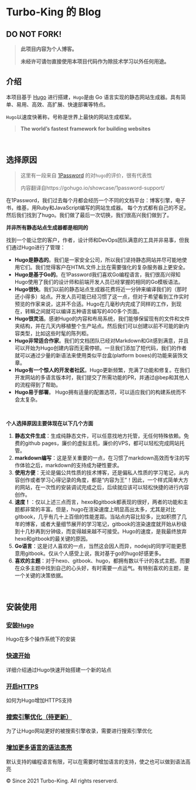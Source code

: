 # Turbo-King 的 Blog

## DO NOT FORK!

> **此项目内容为个人博客。**
>
> **未经许可请勿直接使用本项目代码作为除技术学习以外任何用途。**

## 介绍

本项目基于 [Hugo](https://www.gohugo.org) 进行搭建，`Hugo`是由 Go 语言实现的静态网站生成器。具有简单、易用、高效、高扩展、快速部署等特点。

`Hugo`以速度快著称，号称是世界上最快的网站生成框架。

> **The world’s fastest framework for building websites**

<br>

## 选择原因

> 这里有一段来自 [1Password](https://1password.com/zh-cn) 的对`hugo`的评价，很有代表性
>
> 内容翻译自https://gohugo.io/showcase/1password-support/

在1Password，我们过去每个月都会经历一个不同的文档平台：博客引擎，电子书，维基，用Ruby和JavaScript编写的网站生成器。 每个方式都有自己的不足。然后我们找到了hugo。我们做了最后一次切换，我们很高兴我们做到了。

**并非所有静态站点生成器都是相同的**

找到一个能让您的客户，作者，设计师和DevOps团队满意的工具并非易事，但我们通过Hugo进行了管理：

- **Hugo是静态的**。我们是一家安全公司，所以我们坚持静态网站并尽可能地使用它们。我们觉得客户在HTML文件上比在需要强化的复杂服务器上更安全。
- **Hugo是基于Go的**。在1Password我们喜欢Go编程语言，我们很高兴得知Hugo使用了我们的设计师和前端开发人员已经掌握的相同的Go模板语法。
- **Hugo很快**。我们以前的静态站点生成器花费将近一分钟来编译我们的（那时还小得多）站点。开发人员可能已经习惯了这一点，但对于希望看到工作实时预览的作家来说，这并不合适。Hugo在几毫秒内完成了同样的工作，到现在，转瞬之间就可以编译五种语言编写的400多个页面。
- **Hugo很灵活**。感谢Hugo的内容和布局系统，我们能够保留现有的文件和文件夹结构，并在几天内移植整个生产站点。然后我们可以创建以前不可能的新内容类型，比如这些时髦的陈列柜。
- **Hugo非常适合作家**。我们的文档团队已经对Markdown和Git感到满意，并且可以开始为Hugo创建内容而无需停顿。一旦我们添加了短代码，我们的作者就可以通过少量的新语法来使用类似平台盒(platform boxes)的功能来装饰文章。
- **Hugo有一个惊人的开发者社区**。Hugo更新频繁，充满了功能和修复。在我们开发网站的多语言版本时，我们提交了所需功能的PR，并通过@bep和其他人的流程得到了帮助。
- **Hugo易于部署**。 Hugo拥有适量的配置选项，可以适应我们的构建系统而不会太复杂。

<br>

**个人选择原因主要体现在以下几个方面**

1. **静态文件生成**：生成纯静态文件，可以任意找地方托管，无任何特殊依赖。免费的github pages，廉价的虚拟主机，廉价的VPS，都可以轻松完成网站托管。
2. **markdown编写**：这是至关重要的一点，在习惯了markdown高效而专注的写作体验之后，markdown的支持成为硬性要求。
3. **使用方便**：无论是偏公共性质的技术博客，还是偏私人性质的学习笔记，从内容创作或者学习心得记录的角度，都是“内容为王”！因此，一个样式简单大方的网站，在一次性的安装调试完成之后，后续就应该可以轻松快捷的进行内容创作。
4. **速度！**：仅以上述三点而言，hexo和gitbook都表现的很好，两者的功能和主题都非常的丰富。但是，hugo在渲染速度上明显高出太多，尤其是对比gitbook，几乎有几十上百倍的性能差距。当站点内容比较多，比如积攒了几年的博客，或者大量细节展开的学习笔记，gitbook的渲染速度就开始从秒级到十几秒再到分钟级，而变得越来越不可接受。Hugo的速度，是我最终放弃hexo和gitbook的最关键的原因。
5. **Go语言**：这是讨人喜欢的一点，当然这会因人而异，nodejs的同学可能更愿意用gitbook。仅从个人感受上说，我对基于go的hugo好感更多。
6. **喜欢的主题**：对于hexo、gitbook、hugo，都拥有数以千计的各式主题。而要在众多主题中找到自己的心头好，有时需要一点运气。有特别喜欢的主题，是一个关键的决策依据。

<br>

## 安装使用

### [安装Hugo](https://skyao.io/learning-hugo/docs/installation/installation/)

Hugo在多个操作系统下的安装

### [快速开始](https://skyao.io/learning-hugo/docs/installation/quickstart/)

详细介绍通过Hugo快速开始搭建一个新的站点

### [开启HTTPS](https://skyao.io/learning-hugo/docs/installation/https/)

如何为Hugo增加HTTPS支持

### [搜索引擎优化（待更新）](https://skyao.io/learning-hugo/docs/installation/seo/)

为了让Hugo网站更好的被搜索引擎收录，需要进行搜索引擎优化

### [增加更多语言的语法高亮](https://skyao.io/learning-hugo/docs/installation/code-highlight/)

默认支持的编程语言有限，可以在需要时增加语言的支持，使之也可以做到语法高亮







© Since 2021 Turbo-King. All rights reserverd.
